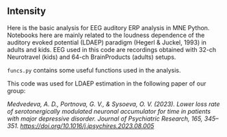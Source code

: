 ## Intensity

Here is the basic analysis for EEG auditory ERP analysis in MNE Python. Notebooks here are mainly related to the loudness dependence of the auditory evoked potential (LDAEP) paradigm (Hegerl & Juckel, 1993) in adults and kids. EEG used in this code are recordings obtained with 32-ch Neurotravel (kids) and 64-ch BrainProducts (adults) setups.

```funcs.py``` contains some useful functions used in the analysis.

This code was used for LDAEP estimation in the following paper of our group:

_Medvedeva, A. D., Portnova, G. V., & Sysoeva, O. V. (2023). Lower loss rate of serotonergically modulated neuronal accumulator for time in patients with major depressive disorder. Journal of Psychiatric Research, 165, 345–351. https://doi.org/10.1016/j.jpsychires.2023.08.005_

